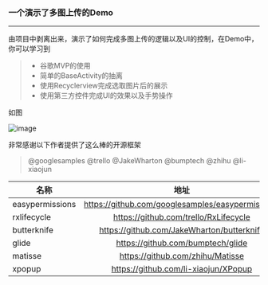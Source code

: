 ### 一个演示了多图上传的Demo
--------------
由项目中剥离出来，演示了如何完成多图上传的逻辑以及UI的控制，在Demo中，你可以学习到
> * 谷歌MVP的使用
> * 简单的BaseActivity的抽离
> * 使用Recyclerview完成选取图片后的展示
> * 使用第三方控件完成UI的效果以及手势操作

如图

![image](https://github.com/957919019/UploadPic/blob/master/111.gif)

非常感谢以下作者提供了这么棒的开源框架
> @googlesamples
> @trello
> @JakeWharton
> @bumptech
> @zhihu 
> @li-xiaojun

名称|地址
--|:--:
easypermissions | https://github.com/googlesamples/easypermissions
rxlifecycle | https://github.com/trello/RxLifecycle
butterknife | https://github.com/JakeWharton/butterknife
glide | https://github.com/bumptech/glide
matisse | https://github.com/zhihu/Matisse
xpopup | https://github.com/li-xiaojun/XPopup
